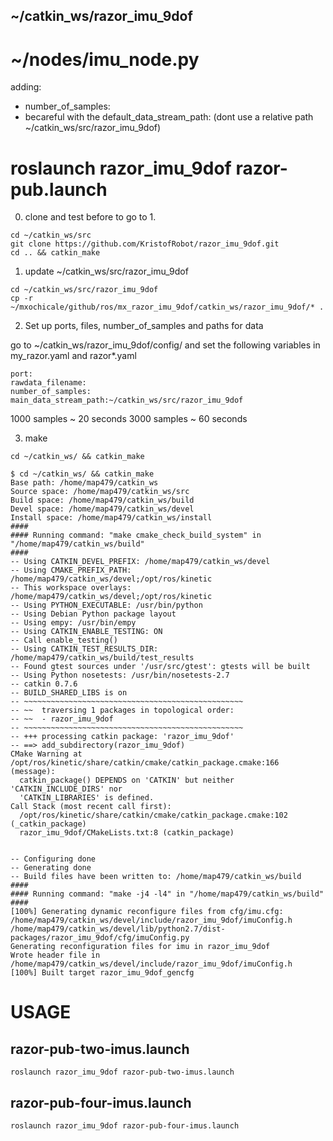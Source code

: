~/catkin_ws/razor_imu_9dof
---

# ~/nodes/imu_node.py

adding:
* number_of_samples:
* becareful with the default_data_stream_path: (dont use a relative path ~/catkin_ws/src/razor_imu_9dof)


# roslaunch razor_imu_9dof razor-pub.launch

0. clone and test before to go to 1.
```
cd ~/catkin_ws/src
git clone https://github.com/KristofRobot/razor_imu_9dof.git
cd .. && catkin_make
```



1. update ~/catkin_ws/src/razor_imu_9dof

```
cd ~/catkin_ws/src/razor_imu_9dof
cp -r ~/mxochicale/github/ros/mx_razor_imu_9dof/catkin_ws/razor_imu_9dof/* .
```



2. Set up ports, files, number_of_samples and paths for data

go to ~/catkin_ws/razor_imu_9dof/config/
and set the following variables in my_razor.yaml and razor*.yaml

```
port:
rawdata_filename:
number_of_samples:
main_data_stream_path:~/catkin_ws/src/razor_imu_9dof
```

1000 samples ~ 20 seconds
3000 samples ~ 60 seconds


3. make
```
cd ~/catkin_ws/ && catkin_make
```

```
$ cd ~/catkin_ws/ && catkin_make
Base path: /home/map479/catkin_ws
Source space: /home/map479/catkin_ws/src
Build space: /home/map479/catkin_ws/build
Devel space: /home/map479/catkin_ws/devel
Install space: /home/map479/catkin_ws/install
####
#### Running command: "make cmake_check_build_system" in "/home/map479/catkin_ws/build"
####
-- Using CATKIN_DEVEL_PREFIX: /home/map479/catkin_ws/devel
-- Using CMAKE_PREFIX_PATH: /home/map479/catkin_ws/devel;/opt/ros/kinetic
-- This workspace overlays: /home/map479/catkin_ws/devel;/opt/ros/kinetic
-- Using PYTHON_EXECUTABLE: /usr/bin/python
-- Using Debian Python package layout
-- Using empy: /usr/bin/empy
-- Using CATKIN_ENABLE_TESTING: ON
-- Call enable_testing()
-- Using CATKIN_TEST_RESULTS_DIR: /home/map479/catkin_ws/build/test_results
-- Found gtest sources under '/usr/src/gtest': gtests will be built
-- Using Python nosetests: /usr/bin/nosetests-2.7
-- catkin 0.7.6
-- BUILD_SHARED_LIBS is on
-- ~~~~~~~~~~~~~~~~~~~~~~~~~~~~~~~~~~~~~~~~~~~~~~~~~
-- ~~  traversing 1 packages in topological order:
-- ~~  - razor_imu_9dof
-- ~~~~~~~~~~~~~~~~~~~~~~~~~~~~~~~~~~~~~~~~~~~~~~~~~
-- +++ processing catkin package: 'razor_imu_9dof'
-- ==> add_subdirectory(razor_imu_9dof)
CMake Warning at /opt/ros/kinetic/share/catkin/cmake/catkin_package.cmake:166 (message):
  catkin_package() DEPENDS on 'CATKIN' but neither 'CATKIN_INCLUDE_DIRS' nor
  'CATKIN_LIBRARIES' is defined.
Call Stack (most recent call first):
  /opt/ros/kinetic/share/catkin/cmake/catkin_package.cmake:102 (_catkin_package)
  razor_imu_9dof/CMakeLists.txt:8 (catkin_package)


-- Configuring done
-- Generating done
-- Build files have been written to: /home/map479/catkin_ws/build
####
#### Running command: "make -j4 -l4" in "/home/map479/catkin_ws/build"
####
[100%] Generating dynamic reconfigure files from cfg/imu.cfg: /home/map479/catkin_ws/devel/include/razor_imu_9dof/imuConfig.h /home/map479/catkin_ws/devel/lib/python2.7/dist-packages/razor_imu_9dof/cfg/imuConfig.py
Generating reconfiguration files for imu in razor_imu_9dof
Wrote header file in /home/map479/catkin_ws/devel/include/razor_imu_9dof/imuConfig.h
[100%] Built target razor_imu_9dof_gencfg
```



# USAGE
## razor-pub-two-imus.launch

```
roslaunch razor_imu_9dof razor-pub-two-imus.launch
```


## razor-pub-four-imus.launch


```
roslaunch razor_imu_9dof razor-pub-four-imus.launch
```
